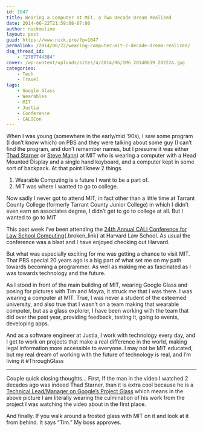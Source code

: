 ```yaml
---
id: 1047
title: Wearing a Computer at MIT, a Two Decade Dream Realized
date: 2014-06-22T21:59:08-07:00
author: nickmoline
layout: post
guid: https://www.nick.pro/?p=1047
permalink: /2014/06/22/wearing-computer-mit-2-decade-dream-realized/
dsq_thread_id:
    - "2787744384"
cover: /wp-content/uploads/sites/4/2014/06/IMG_20140619_202224.jpg
categories:
    - Tech
    - Travel
tags:
    - Google Glass
    - Wearables
    - MIT
    - Justia
    - Conference
    - CALICon
---
```

When I was young (somewhere in the early/mid &#8217;90s), I saw some program (I don&#8217;t know which) on PBS and they were talking about some guy (I can&#8217;t find the program, and don&#8217;t remember names, but I presume it was either [Thad Starner](http://www.media.mit.edu/wearables/lizzy/timeline.html#1993a) or [Steve Mann](http://www.media.mit.edu/wearables/lizzy/timeline.html#1994d)) at MIT who is wearing a computer with a Head Mounted Display and a single hand keyboard, and a computer kept in some sort of backpack.  At that point I knew 2 things.

<!--more-->

1. Wearable Computing is a future I want to be a part of.
2. MIT was where I wanted to go to college.

Now sadly I never got to attend MIT, in fact other than a little time at Tarrant County College (formerly Tarrant County Junior College) in which I didn&#8217;t even earn an associates degree, I didn&#8217;t get to go to college at all.  But I wanted to go to MIT

<amp-img src="{{ site.baseurl }}/wp-content/uploads/sites/4/2014/06/image1.jpg" alt="A free law coalition sign at #CALICon14"  width="2048" height="1504" layout="responsive" lightbox></amp-img>

This past week I&#8217;ve been attending the [24th Annual CALI Conference for Law School Computing](http://conference.cali.org/2014/){.broken_link} at Harvard Law School. As usual the conference was a blast and I have enjoyed checking out Harvard.

But what was especially exciting for me was getting a chance to visit MIT. That PBS special 20 years ago is a big part of what set me on my path towards becoming a programmer. As well as making me as fascinated as I was towards technology and the future.

<amp-img src="{{ site.baseurl }}/wp-content/uploads/sites/4/2014/06/IMG_20140619_202224.jpg" alt="Nick at MIT"  width="3264" height="2448" layout="responsive" lightbox></amp-img>

As I stood in front of the main building of MIT, wearing Google Glass and posing for pictures with Tim and Mayra, it struck me that I was there. I was wearing a computer at MIT. True, I was never a student of the esteemed university, and also true that I wasn&#8217;t on a team making that wearable computer, but as a glass explorer, I have been working with the team that did over the past year, providing feedback, testing it, going to events, developing apps.

And as a software engineer at Justia, I work with technology every day, and I get to work on projects that make a real difference in the world, making legal information more accessible to everyone. I may not be MIT educated, but my real dream of working with the future of technology is real, and I&#8217;m living it #ThroughGlass

<hr class="wp-block-separator" />

Couple quick closing thoughts&#8230; First, If the man in the video I watched 2 decades ago was indeed Thad Starner, than it is extra cool because he is a [Technical Lead/Manager on Google&#8217;s Project Glass](http://www.cc.gatech.edu/home/thad/) which means in the above picture I am literally wearing the culmination of his work from the project I was watching the video about in the first place.

<amp-img src="{{ site.baseurl }}/wp-content/uploads/sites/4/2014/06/image2.jpg" alt="This place was made for Tim"  width="2048" height="1504" layout="responsive" lightbox></amp-img>

And finally. If you walk around a frosted glass with MIT on it and look at it from behind. It says &#8220;Tim.&#8221; My boss approves.